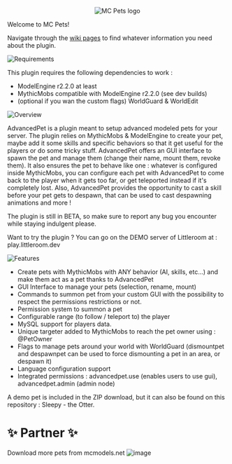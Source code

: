 <p align="center">
  <img src="https://i.imgur.com/KByHeNB.png" alt="MC Pets logo">
</p>

Welcome to MC Pets!

Navigate through the [wiki pages](https://github.com/AlexandreChaussard/AdvancedPet-Wiki/wiki) to find whatever information you need about the plugin.



<img src="https://i.imgur.com/saPEOAJ.png" alt="Requirements">

This plugin requires the following dependencies to work :
- ModelEngine r2.2.0 at least
- MythicMobs compatible with ModelEngine r2.2.0 (see dev builds)
- (optional if you wan the custom flags) WorldGuard & WorldEdit



<img src="https://i.imgur.com/OyR7gLr.png" alt="Overview">

AdvancedPet is a plugin meant to setup advanced modeled pets for your server.
The plugin relies on MythicMobs & ModelEngine to create your pet, maybe add it some skills and specific behaviors so that it get useful for the players or do some tricky stuff.
AdvancedPet offers an GUI interface to spawn the pet and manage them (change their name, mount them, revoke them).
It also ensures the pet to behave like one : whatever is configured inside MythicMobs, you can configure each pet with AdvancedPet to come back to the player when it gets too far, or get teleported instead if it's completely lost.
Also, AdvancedPet provides the opportunity to cast a skill before your pet gets to despawn, that can be used to cast despawning animations and more !

The plugin is still in BETA, so make sure to report any bug you encounter while staying indulgent please.

Want to try the plugin ? You can go on the DEMO server of Littleroom at : play.littleroom.dev



<img src="https://i.imgur.com/KadwjCO.png" alt="Features">

- Create pets with MythicMobs with ANY behavior (AI, skills, etc...) and make them act as a pet thanks to AdvancedPet
- GUI Interface to manage your pets (selection, rename, mount)
- Commands to summon pet from your custom GUI with the possibility to respect the permissions restrictions or not.
- Permission system to summon a pet
- Configurable range (to follow / teleport to) the player
- MySQL support for players data.
- Unique targeter added to MythicMobs to reach the pet owner using : @PetOwner
- Flags to manage pets around your world with WorldGuard (dismountpet and despawnpet can be used to force dismounting a pet in an area, or despawn it)
- Language configuration support
- Integrated permissions : advancedpet.use (enables users to use gui), advancedpet.admin (admin node)

A demo pet is included in the ZIP download, but it can also be found on this repository : Sleepy - the Otter.

# ✨ Partner ✨

Download more pets from mcmodels.net
![image](https://cdn.discordapp.com/attachments/884364895108366336/909534639650136064/partnered.png)


